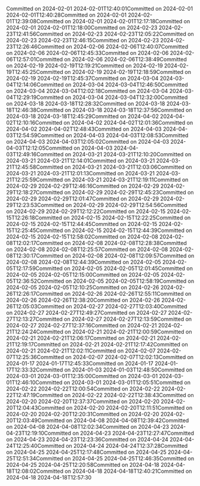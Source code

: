 Committed on 2024-02-01 2024-02-01T12:40:01Committed on 2024-02-01 2024-02-01T12:40:28Committed on 2024-02-01 2024-02-01T12:39:08Committed on 2024-02-01 2024-02-01T12:17:18Committed on 2024-02-01 2024-02-01T12:18:00Committed on 2024-02-23 2024-02-23T12:41:56Committed on 2024-02-23 2024-02-23T12:05:22Committed on 2024-02-23 2024-02-23T12:46:15Committed on 2024-02-23 2024-02-23T12:26:46Committed on 2024-02-06 2024-02-06T12:40:07Committed on 2024-02-06 2024-02-06T12:45:33Committed on 2024-02-06 2024-02-06T12:57:01Committed on 2024-02-06 2024-02-06T12:38:49Committed on 2024-02-19 2024-02-19T12:19:21Committed on 2024-02-19 2024-02-19T12:45:25Committed on 2024-02-19 2024-02-19T12:18:59Committed on 2024-02-19 2024-02-19T12:45:37Committed on 2024-03-04 2024-03-04T12:14:06Committed on 2024-03-04 2024-03-04T12:46:50Committed on 2024-03-04 2024-03-04T12:02:18Committed on 2024-03-04 2024-03-04T12:29:19Committed on 2024-03-04 2024-03-04T12:32:00Committed on 2024-03-18 2024-03-18T12:28:32Committed on 2024-03-18 2024-03-18T12:46:38Committed on 2024-03-18 2024-03-18T12:37:56Committed on 2024-03-18 2024-03-18T12:45:29Committed on 2024-04-02 2024-04-02T12:10:16Committed on 2024-04-02 2024-04-02T12:01:36Committed on 2024-04-02 2024-04-02T12:48:43Committed on 2024-04-03 2024-04-03T12:54:59Committed on 2024-04-03 2024-04-03T12:08:53Committed on 2024-04-03 2024-04-03T12:05:02Committed on 2024-04-03 2024-04-03T12:12:05Committed on 2024-04-03 2024-04-03T12:49:16Committed on 2024-03-21 2024-03-21T12:10:20Committed on 2024-03-21 2024-03-21T12:14:01Committed on 2024-03-21 2024-03-21T12:45:58Committed on 2024-03-21 2024-03-21T12:03:06Committed on 2024-03-21 2024-03-21T12:01:13Committed on 2024-03-21 2024-03-21T12:25:59Committed on 2024-03-21 2024-03-21T12:19:11Committed on 2024-02-29 2024-02-29T12:46:16Committed on 2024-02-29 2024-02-29T12:18:27Committed on 2024-02-29 2024-02-29T12:45:23Committed on 2024-02-29 2024-02-29T12:01:47Committed on 2024-02-29 2024-02-29T12:23:53Committed on 2024-02-29 2024-02-29T12:54:56Committed on 2024-02-29 2024-02-29T12:12:22Committed on 2024-02-15 2024-02-15T12:26:18Committed on 2024-02-15 2024-02-15T12:22:25Committed on 2024-02-15 2024-02-15T12:44:45Committed on 2024-02-15 2024-02-15T12:25:45Committed on 2024-02-15 2024-02-15T12:44:39Committed on 2024-02-15 2024-02-15T12:58:02Committed on 2024-02-08 2024-02-08T12:02:17Committed on 2024-02-08 2024-02-08T12:28:38Committed on 2024-02-08 2024-02-08T12:25:57Committed on 2024-02-08 2024-02-08T12:30:17Committed on 2024-02-08 2024-02-08T12:09:57Committed on 2024-02-08 2024-02-08T12:44:39Committed on 2024-02-05 2024-02-05T12:17:59Committed on 2024-02-05 2024-02-05T12:01:45Committed on 2024-02-05 2024-02-05T12:15:00Committed on 2024-02-05 2024-02-05T12:36:52Committed on 2024-02-05 2024-02-05T12:58:19Committed on 2024-02-05 2024-02-05T12:10:25Committed on 2024-02-26 2024-02-26T12:26:17Committed on 2024-02-26 2024-02-26T12:55:11Committed on 2024-02-26 2024-02-26T12:38:20Committed on 2024-02-26 2024-02-26T12:05:03Committed on 2024-02-27 2024-02-27T12:03:40Committed on 2024-02-27 2024-02-27T12:49:27Committed on 2024-02-27 2024-02-27T12:13:27Committed on 2024-02-27 2024-02-27T12:13:59Committed on 2024-02-27 2024-02-27T12:37:16Committed on 2024-02-21 2024-02-21T12:24:24Committed on 2024-02-21 2024-02-21T12:00:59Committed on 2024-02-21 2024-02-21T12:06:17Committed on 2024-02-21 2024-02-21T12:19:17Committed on 2024-02-21 2024-02-21T12:17:42Committed on 2024-02-21 2024-02-21T12:02:11Committed on 2024-02-07 2024-02-07T12:25:36Committed on 2024-02-07 2024-02-07T12:02:13Committed on 2024-01-17 2024-01-17T12:45:33Committed on 2024-01-17 2024-01-17T12:33:32Committed on 2024-01-03 2024-01-03T12:48:50Committed on 2024-03-01 2024-03-01T12:35:00Committed on 2024-03-01 2024-03-01T12:46:10Committed on 2024-03-01 2024-03-01T12:05:51Committed on 2024-02-22 2024-02-22T12:00:54Committed on 2024-02-22 2024-02-22T12:47:19Committed on 2024-02-22 2024-02-22T12:38:43Committed on 2024-02-20 2024-02-20T12:37:37Committed on 2024-02-20 2024-02-20T12:04:43Committed on 2024-02-20 2024-02-20T12:11:51Committed on 2024-02-20 2024-02-20T12:20:31Committed on 2024-02-20 2024-02-20T12:03:49Committed on 2024-04-08 2024-04-08T12:39:42Committed on 2024-04-08 2024-04-08T12:02:34Committed on 2024-04-23 2024-04-23T12:19:10Committed on 2024-04-23 2024-04-23T12:27:47Committed on 2024-04-23 2024-04-23T12:23:36Committed on 2024-04-24 2024-04-24T12:25:40Committed on 2024-04-24 2024-04-24T12:37:28Committed on 2024-04-25 2024-04-25T12:17:48Committed on 2024-04-25 2024-04-25T12:51:34Committed on 2024-04-25 2024-04-25T12:46:35Committed on 2024-04-25 2024-04-25T12:20:58Committed on 2024-04-18 2024-04-18T12:08:02Committed on 2024-04-18 2024-04-18T12:40:21Committed on 2024-04-18 2024-04-18T12:57:30